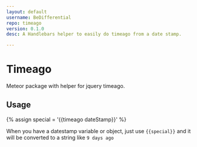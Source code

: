 ```yaml
---
layout: default
username: BeDifferential
repo: timeago
version: 0.1.0
desc: A Handlebars helper to easily do timeago from a date stamp.

---
```

# Timeago

Meteor package with helper for jquery timeago.

## Usage

{% assign special = '{{timeago dateStamp}}' %}

When you have a datestamp variable or object, just use ``{{special}}`` and it will be converted to a string like ``9 days ago``
